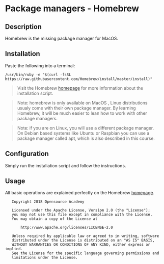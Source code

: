# Package managers - Homebrew

## Description
Homebrew is the missing package manager for MacOS.

## Installation
Paste the following into a terminal:
```
/usr/bin/ruby -e "$(curl -fsSL https://raw.githubusercontent.com/Homebrew/install/master/install)"
```
> Visit the Homebrew [homepage](https://brew.sh/) for more information about the installation script.

> Note: homebrew is only available on MacOS , Linux distributions usualy come with their own package manager. By learning Homebrew, it will be much easier to lean how to work with other package managers.

> Note: if you are on Linux, you will use a different package manager. On Debian based systems like Ubuntu or Raspbian you can use a package manager called apt, which is also described in this course.

## Configuration
Simply run the installation script and follow the instructions.

## Usage
All basic operations are explained perfectly on the Homebrew [homepage](https://brew.sh/).

```
   Copyright 2018 Opensource Academy

   Licensed under the Apache License, Version 2.0 (the "License");
   you may not use this file except in compliance with the License.
   You may obtain a copy of the License at

       http://www.apache.org/licenses/LICENSE-2.0

   Unless required by applicable law or agreed to in writing, software
   distributed under the License is distributed on an "AS IS" BASIS,
   WITHOUT WARRANTIES OR CONDITIONS OF ANY KIND, either express or implied.
   See the License for the specific language governing permissions and
   limitations under the License.
```
